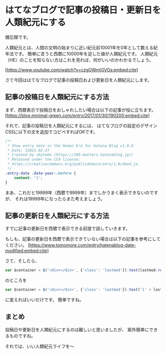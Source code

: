 # はてなブログで記事の投稿日・更新日を人類紀元にする

備忘録です。

人類紀元とは、人間の文明の始まりに近い紀元前10001年を0年として数える紀年法です。
簡単に言うと西暦に10000年を足した値が人類紀元です。
人類紀元（HE）のことを知らない方はこれを見れば、何がいいのかわかるでしょう。

[https://www.youtube.com/watch?v=czgOWmtGVGs:embed:cite]

さて今回ははてなブログで記事の投稿日および更新日を人類紀元にします。

## 記事の投稿日を人類紀元にする方法

まず、西暦表示で投稿日をおしゃれしたい場合は以下の記事が役に立ちます。
[https://blog.minimal-green.com/entry/2017/01/30/190200:embed:cite]

それで、記事の投稿日を人類紀元にするには、
はてなブログの設定のデザインCSSに以下の文を追加でコピペすればOKです。

```css
/*!
 * Show entry date in the Human Era for Hatena Blog v1.0.0
 * Date: 12021-02-27
 * Created by skytomo (https://100-matters.hatenablog.jp/)
 * Released under the CC0 license:
 * https://creativecommons.org/publicdomain/zero/1.0/deed.ja
 */
.entry-date .date-year::before {
    content: '1';
}
```

まあ、これだと19999年（西暦で9999年）までしかうまく表示できないのですが、
それは19999年になったらまた考えましょう。

## 記事の更新日を人類紀元にする方法

すでに記事の更新日を西暦で表示できる前提で話していきます。

もしも、記事の更新日を西暦で表示できていない場合は以下の記事を参考にしてください。
[https://www.tomomore.com/entry/hatenablog-date-modified:embed:cite]

さて、そしたら、

```javascript
var $container = $('<div></div>', {'class': 'lastmod'}).text(lastmod.replace(/T.*0/,""));
```

のところを

```javascript
var $container = $('<div></div>', {'class': 'lastmod'}).text('1' + lastmod.replace(/T.*0/,""));
```

に変えればいいだけです。
簡単ですね。

## まとめ

投稿日や更新日を人類紀元にするのは難しいと思いましたが、
案外簡単にできるものですね。

それでは、いい人類紀元ライフを～
